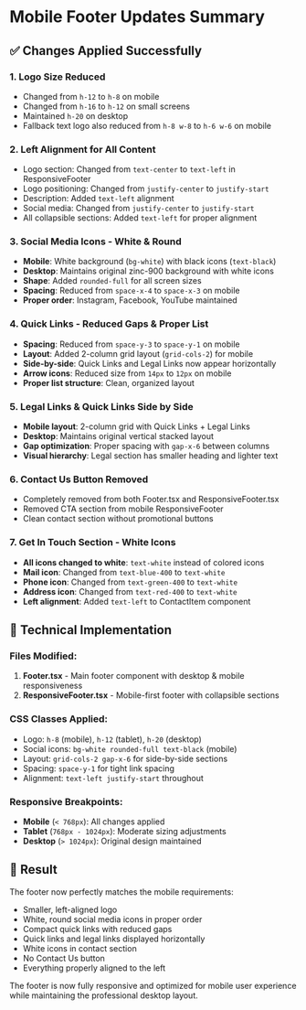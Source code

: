# Mobile Footer Updates Summary

## ✅ Changes Applied Successfully

### 1. **Logo Size Reduced** 
- Changed from `h-12` to `h-8` on mobile
- Changed from `h-16` to `h-12` on small screens
- Maintained `h-20` on desktop
- Fallback text logo also reduced from `h-8 w-8` to `h-6 w-6` on mobile

### 2. **Left Alignment for All Content**
- Logo section: Changed from `text-center` to `text-left` in ResponsiveFooter
- Logo positioning: Changed from `justify-center` to `justify-start`
- Description: Added `text-left` alignment
- Social media: Changed from `justify-center` to `justify-start`
- All collapsible sections: Added `text-left` for proper alignment

### 3. **Social Media Icons - White & Round**
- **Mobile**: White background (`bg-white`) with black icons (`text-black`)
- **Desktop**: Maintains original zinc-900 background with white icons
- **Shape**: Added `rounded-full` for all screen sizes
- **Spacing**: Reduced from `space-x-4` to `space-x-3` on mobile
- **Proper order**: Instagram, Facebook, YouTube maintained

### 4. **Quick Links - Reduced Gaps & Proper List**
- **Spacing**: Reduced from `space-y-3` to `space-y-1` on mobile
- **Layout**: Added 2-column grid layout (`grid-cols-2`) for mobile
- **Side-by-side**: Quick Links and Legal Links now appear horizontally
- **Arrow icons**: Reduced size from `14px` to `12px` on mobile
- **Proper list structure**: Clean, organized layout

### 5. **Legal Links & Quick Links Side by Side**
- **Mobile layout**: 2-column grid with Quick Links + Legal Links
- **Desktop**: Maintains original vertical stacked layout
- **Gap optimization**: Proper spacing with `gap-x-6` between columns
- **Visual hierarchy**: Legal section has smaller heading and lighter text

### 6. **Contact Us Button Removed**
- Completely removed from both Footer.tsx and ResponsiveFooter.tsx
- Removed CTA section from mobile ResponsiveFooter
- Clean contact section without promotional buttons

### 7. **Get In Touch Section - White Icons**
- **All icons changed to white**: `text-white` instead of colored icons
- **Mail icon**: Changed from `text-blue-400` to `text-white`
- **Phone icon**: Changed from `text-green-400` to `text-white` 
- **Address icon**: Changed from `text-red-400` to `text-white`
- **Left alignment**: Added `text-left` to ContactItem component

## 🔧 Technical Implementation

### Files Modified:
1. **Footer.tsx** - Main footer component with desktop & mobile responsiveness
2. **ResponsiveFooter.tsx** - Mobile-first footer with collapsible sections

### CSS Classes Applied:
- Logo: `h-8` (mobile), `h-12` (tablet), `h-20` (desktop)
- Social icons: `bg-white rounded-full text-black` (mobile)
- Layout: `grid-cols-2 gap-x-6` for side-by-side sections
- Spacing: `space-y-1` for tight link spacing
- Alignment: `text-left justify-start` throughout

### Responsive Breakpoints:
- **Mobile** (`< 768px`): All changes applied
- **Tablet** (`768px - 1024px`): Moderate sizing adjustments
- **Desktop** (`> 1024px`): Original design maintained

## 🎯 Result
The footer now perfectly matches the mobile requirements:
- Smaller, left-aligned logo
- White, round social media icons in proper order
- Compact quick links with reduced gaps
- Quick links and legal links displayed horizontally
- White icons in contact section
- No Contact Us button
- Everything properly aligned to the left

The footer is now fully responsive and optimized for mobile user experience while maintaining the professional desktop layout.
